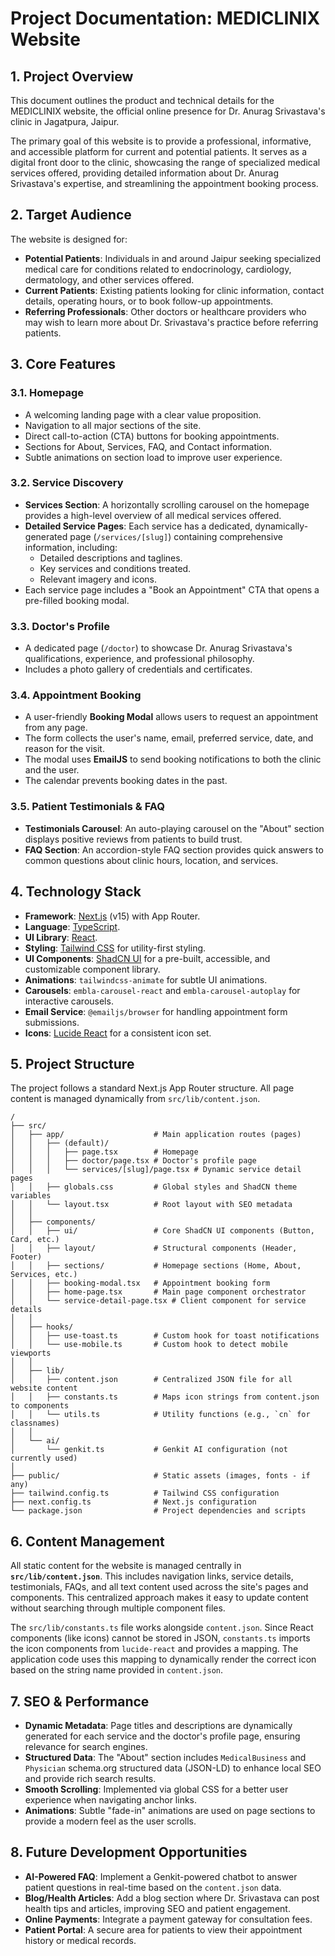 # Project Documentation: MEDICLINIX Website

## 1. Project Overview

This document outlines the product and technical details for the MEDICLINIX website, the official online presence for Dr. Anurag Srivastava's clinic in Jagatpura, Jaipur.

The primary goal of this website is to provide a professional, informative, and accessible platform for current and potential patients. It serves as a digital front door to the clinic, showcasing the range of specialized medical services offered, providing detailed information about Dr. Anurag Srivastava's expertise, and streamlining the appointment booking process.

## 2. Target Audience

The website is designed for:
-   **Potential Patients**: Individuals in and around Jaipur seeking specialized medical care for conditions related to endocrinology, cardiology, dermatology, and other services offered.
-   **Current Patients**: Existing patients looking for clinic information, contact details, operating hours, or to book follow-up appointments.
-   **Referring Professionals**: Other doctors or healthcare providers who may wish to learn more about Dr. Srivastava's practice before referring patients.

## 3. Core Features

### 3.1. Homepage
-   A welcoming landing page with a clear value proposition.
-   Navigation to all major sections of the site.
-   Direct call-to-action (CTA) buttons for booking appointments.
-   Sections for About, Services, FAQ, and Contact information.
-   Subtle animations on section load to improve user experience.

### 3.2. Service Discovery
-   **Services Section**: A horizontally scrolling carousel on the homepage provides a high-level overview of all medical services offered.
-   **Detailed Service Pages**: Each service has a dedicated, dynamically-generated page (`/services/[slug]`) containing comprehensive information, including:
    -   Detailed descriptions and taglines.
    -   Key services and conditions treated.
    -   Relevant imagery and icons.
-   Each service page includes a "Book an Appointment" CTA that opens a pre-filled booking modal.

### 3.3. Doctor's Profile
-   A dedicated page (`/doctor`) to showcase Dr. Anurag Srivastava's qualifications, experience, and professional philosophy.
-   Includes a photo gallery of credentials and certificates.

### 3.4. Appointment Booking
-   A user-friendly **Booking Modal** allows users to request an appointment from any page.
-   The form collects the user's name, email, preferred service, date, and reason for the visit.
-   The modal uses **EmailJS** to send booking notifications to both the clinic and the user.
-   The calendar prevents booking dates in the past.

### 3.5. Patient Testimonials & FAQ
-   **Testimonials Carousel**: An auto-playing carousel on the "About" section displays positive reviews from patients to build trust.
-   **FAQ Section**: An accordion-style FAQ section provides quick answers to common questions about clinic hours, location, and services.

## 4. Technology Stack

-   **Framework**: [Next.js](https://nextjs.org/) (v15) with App Router.
-   **Language**: [TypeScript](https://www.typescriptlang.org/).
-   **UI Library**: [React](https://react.dev/).
-   **Styling**: [Tailwind CSS](https://tailwindcss.com/) for utility-first styling.
-   **UI Components**: [ShadCN UI](https://ui.shadcn.com/) for a pre-built, accessible, and customizable component library.
-   **Animations**: `tailwindcss-animate` for subtle UI animations.
-   **Carousels**: `embla-carousel-react` and `embla-carousel-autoplay` for interactive carousels.
-   **Email Service**: `@emailjs/browser` for handling appointment form submissions.
-   **Icons**: [Lucide React](https://lucide.dev/) for a consistent icon set.

## 5. Project Structure

The project follows a standard Next.js App Router structure. All page content is managed dynamically from `src/lib/content.json`.

```
/
├── src/
│   ├── app/                    # Main application routes (pages)
│   │   ├── (default)/
│   │   │   ├── page.tsx        # Homepage
│   │   │   ├── doctor/page.tsx # Doctor's profile page
│   │   │   └── services/[slug]/page.tsx # Dynamic service detail pages
│   │   ├── globals.css         # Global styles and ShadCN theme variables
│   │   └── layout.tsx          # Root layout with SEO metadata
│   │
│   ├── components/
│   │   ├── ui/                 # Core ShadCN UI components (Button, Card, etc.)
│   │   ├── layout/             # Structural components (Header, Footer)
│   │   ├── sections/           # Homepage sections (Home, About, Services, etc.)
│   │   ├── booking-modal.tsx   # Appointment booking form
│   │   ├── home-page.tsx       # Main page component orchestrator
│   │   └── service-detail-page.tsx # Client component for service details
│   │
│   ├── hooks/
│   │   ├── use-toast.ts        # Custom hook for toast notifications
│   │   └── use-mobile.ts       # Custom hook to detect mobile viewports
│   │
│   ├── lib/
│   │   ├── content.json        # Centralized JSON file for all website content
│   │   ├── constants.ts        # Maps icon strings from content.json to components
│   │   └── utils.ts            # Utility functions (e.g., `cn` for classnames)
│   │
│   └── ai/
│       └── genkit.ts           # Genkit AI configuration (not currently used)
│
├── public/                     # Static assets (images, fonts - if any)
├── tailwind.config.ts          # Tailwind CSS configuration
├── next.config.ts              # Next.js configuration
└── package.json                # Project dependencies and scripts
```

## 6. Content Management

All static content for the website is managed centrally in **`src/lib/content.json`**. This includes navigation links, service details, testimonials, FAQs, and all text content used across the site's pages and components. This centralized approach makes it easy to update content without searching through multiple component files.

The `src/lib/constants.ts` file works alongside `content.json`. Since React components (like icons) cannot be stored in JSON, `constants.ts` imports the icon components from `lucide-react` and provides a mapping. The application code uses this mapping to dynamically render the correct icon based on the string name provided in `content.json`.

## 7. SEO & Performance

- **Dynamic Metadata**: Page titles and descriptions are dynamically generated for each service and the doctor's profile page, ensuring relevance for search engines.
- **Structured Data**: The "About" section includes `MedicalBusiness` and `Physician` schema.org structured data (JSON-LD) to enhance local SEO and provide rich search results.
- **Smooth Scrolling**: Implemented via global CSS for a better user experience when navigating anchor links.
- **Animations**: Subtle "fade-in" animations are used on page sections to provide a modern feel as the user scrolls.

## 8. Future Development Opportunities

-   **AI-Powered FAQ**: Implement a Genkit-powered chatbot to answer patient questions in real-time based on the `content.json` data.
-   **Blog/Health Articles**: Add a blog section where Dr. Srivastava can post health tips and articles, improving SEO and patient engagement.
-   **Online Payments**: Integrate a payment gateway for consultation fees.
-   **Patient Portal**: A secure area for patients to view their appointment history or medical records.
